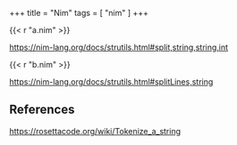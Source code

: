 +++
title = "Nim"
tags = [ "nim" ]
+++

{{< r "a.nim" >}}

<https://nim-lang.org/docs/strutils.html#split,string,string,int>

{{< r "b.nim" >}}

<https://nim-lang.org/docs/strutils.html#splitLines,string>

## References

<https://rosettacode.org/wiki/Tokenize_a_string>
